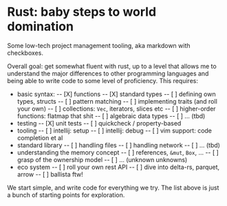 # Rust: baby steps to world domination

Some low-tech project management tooling, aka markdown with checkboxes.

Overall goal: get somewhat fluent with rust, up to a level that allows me to
understand the major differences to other programming languages and being able
to write code to some level of proficiency. This requires:

- basic syntax: 
-- [X] functions
-- [X] standard types
-- [ ] defining own types, structs
-- [ ] pattern matching
-- [ ] implementing traits (and roll your own)
-- [ ] collections: `Vec`, iterators, slices etc
-- [ ] higher-order functions: flatmap that shit
-- [ ] algebraic data types
-- [ ] ... (tbd)
- testing
-- [X] unit tests
-- [ ] quickcheck / property-based
- tooling
-- [ ] intellij: setup
-- [ ] intellij: debug
-- [ ] vim support: code completion et al
- standard library
-- [ ] handling files
-- [ ] handling network
-- [ ] ... (tbd)
- understanding the memory concept
-- [ ] references, `&mut`, `Box`, ...
-- [ ] grasp of the ownership model
-- [ ] ... (unknown unknowns)
- eco system
-- [ ] roll your own rest API
-- [ ] dive into delta-rs, parquet, arrow
-- [ ] ballista ftw!

We start simple, and write code for everything we try. The list above is just
a bunch of starting points for exploration.

